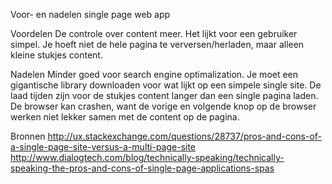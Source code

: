 Voor- en nadelen single page web app

Voordelen
De controle over content meer.
Het lijkt voor een gebruiker simpel.
Je hoeft niet de hele pagina te verversen/herladen, maar alleen kleine stukjes content.

Nadelen
Minder goed voor search engine optimalization.
Je moet een gigantische library downloaden voor wat lijkt op een simpele single site.
De laad tijden zijn voor de stukjes content langer dan een single pagina laden.
De browser kan crashen, want de vorige en volgende knop op de browser werken niet lekker samen met de content op de pagina.

Bronnen
http://ux.stackexchange.com/questions/28737/pros-and-cons-of-a-single-page-site-versus-a-multi-page-site
http://www.dialogtech.com/blog/technically-speaking/technically-speaking-the-pros-and-cons-of-single-page-applications-spas